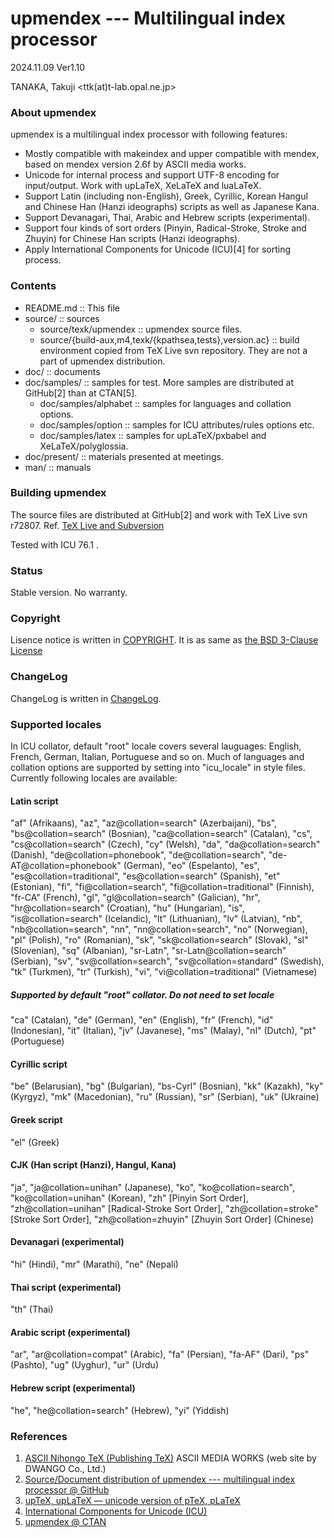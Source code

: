 upmendex  --- Multilingual index processor
==========================================

2024.11.09 Ver1.10

TANAKA, Takuji
<ttk(at)t-lab.opal.ne.jp>


### About upmendex
upmendex is a multilingual index processor with following features:

 * Mostly compatible with makeindex and
   upper compatible with mendex,
   based on mendex version 2.6f by ASCII media works.
 * Unicode for internal process and
   support UTF-8 encoding for input/output.
   Work with upLaTeX, XeLaTeX and luaLaTeX.
 * Support Latin (including non-English), Greek, Cyrillic,
   Korean Hangul and Chinese Han (Hanzi ideographs) scripts
   as well as Japanese Kana.
 * Support Devanagari, Thai, Arabic and Hebrew scripts (experimental).
 * Support four kinds of sort orders (Pinyin, Radical-Stroke,
   Stroke and Zhuyin) for Chinese Han scripts (Hanzi ideographs).
 * Apply International Components for Unicode (ICU)[4]
   for sorting process.

### Contents
 * README.md :: This file
 * source/ :: sources
   * source/texk/upmendex :: upmendex source files.
   * source/{build-aux,m4,texk/{kpathsea,tests},version.ac}
        :: build environment copied from TeX Live svn repository.
           They are not a part of upmendex distribution.
 * doc/ :: documents
 * doc/samples/ :: samples for test.
   More samples are distributed at GitHub[2] than at CTAN[5].
   * doc/samples/alphabet :: samples for languages and collation options.
   * doc/samples/option :: samples for ICU attributes/rules options etc.
   * doc/samples/latex :: samples for upLaTeX/pxbabel and XeLaTeX/polyglossia.
 * doc/present/ :: materials presented at meetings.
 * man/ :: manuals

### Building upmendex
The source files are distributed at GitHub[2] and work with TeX Live svn r72807.
Ref. [TeX Live and Subversion](http://www.tug.org/texlive/svn/)

Tested with ICU 76.1 .

### Status
Stable version.
No warranty.

### Copyright
Lisence notice is written in [COPYRIGHT](./COPYRIGHT).
It is as same as [the BSD 3-Clause License](https://opensource.org/licenses/BSD-3-Clause)

### ChangeLog
ChangeLog is written in [ChangeLog](./source/texk/upmendex/ChangeLog).

### Supported locales
In ICU collator, default "root" locale covers several lauguages:
English, French, German, Italian, Portuguese and so on.
Much of languages and collation options are supported by
setting into "icu_locale" in style files.
Currently following locales are available:

#### Latin script
  "af" (Afrikaans), "az", "az@collation=search" (Azerbaijani),
  "bs", "bs@collation=search" (Bosnian),
  "ca@collation=search" (Catalan), "cs", "cs@collation=search" (Czech),
  "cy" (Welsh), "da", "da@collation=search" (Danish),
  "de@collation=phonebook", "de@collation=search", "de-AT@collation=phonebook" (German),
  "eo" (Espelanto), "es", "es@collation=traditional", "es@collation=search" (Spanish),
  "et" (Estonian), "fi", "fi@collation=search", "fi@collation=traditional" (Finnish),
  "fr-CA" (French), "gl", "gl@collation=search" (Galician),
  "hr", "hr@collation=search" (Croatian), "hu" (Hungarian),
  "is", "is@collation=search" (Icelandic), "lt" (Lithuanian), "lv" (Latvian),
  "nb", "nb@collation=search", "nn", "nn@collation=search", "no" (Norwegian),
  "pl" (Polish), "ro" (Romanian), "sk", "sk@collation=search" (Slovak),
  "sl" (Slovenian), "sq" (Albanian), "sr-Latn", "sr-Latn@collation=search" (Serbian),
  "sv", "sv@collation=search", "sv@collation=standard" (Swedish), "tk" (Turkmen),
  "tr" (Turkish), "vi", "vi@collation=traditional" (Vietnamese)

##### Supported by default "root" collator. Do not need to set locale
  "ca" (Catalan), "de" (German), "en" (English), "fr" (French), "id" (Indonesian),
  "it" (Italian), "jv" (Javanese), "ms" (Malay), "nl" (Dutch), "pt" (Portuguese)

#### Cyrillic script
  "be" (Belarusian), "bg" (Bulgarian), "bs-Cyrl" (Bosnian), "kk" (Kazakh), "ky" (Kyrgyz),
  "mk" (Macedonian), "ru" (Russian), "sr" (Serbian), "uk" (Ukraine)

#### Greek script
  "el" (Greek)

#### CJK (Han script (Hanzi), Hangul, Kana)
  "ja", "ja@collation=unihan" (Japanese),
  "ko", "ko@collation=search", "ko@collation=unihan" (Korean),
  "zh" [Pinyin Sort Order], "zh@collation=unihan" [Radical-Stroke Sort Order],
  "zh@collation=stroke" [Stroke Sort Order], "zh@collation=zhuyin" [Zhuyin Sort Order] (Chinese)

#### Devanagari (experimental)
  "hi" (Hindi), "mr" (Marathi), "ne" (Nepali)

#### Thai script (experimental)
  "th" (Thai)

#### Arabic script (experimental)
  "ar", "ar@collation=compat" (Arabic), "fa" (Persian), "fa-AF" (Dari), "ps" (Pashto),
  "ug" (Uyghur), "ur" (Urdu)

#### Hebrew script (experimental)
  "he", "he@collation=search" (Hebrew), "yi" (Yiddish)

### References
1.  [ASCII Nihongo TeX (Publishing TeX)](https://asciidwango.github.io/ptex/)
    ASCII MEDIA WORKS (web site by DWANGO Co., Ltd.)
2.  [Source/Document distribution of upmendex --- multilingual index processor @ GitHub](https://github.com/t-tk/upmendex-package)
3.  [upTeX, upLaTeX ― unicode version of pTeX, pLaTeX](http://www.t-lab.opal.ne.jp/tex/uptex_en.html)
4.  [International Components for Unicode (ICU)](https://icu.unicode.org/)
5.  [upmendex @ CTAN](https://ctan.org/pkg/upmendex/)

